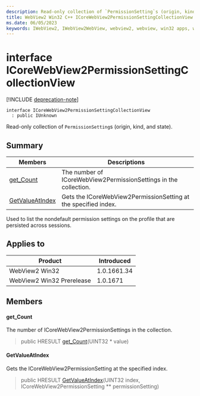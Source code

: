 ```yaml
---
description: Read-only collection of `PermissionSetting`s (origin, kind, and state).
title: WebView2 Win32 C++ ICoreWebView2PermissionSettingCollectionView
ms.date: 06/05/2023
keywords: IWebView2, IWebView2WebView, webview2, webview, win32 apps, win32, edge, ICoreWebView2, ICoreWebView2Controller, browser control, edge html, ICoreWebView2PermissionSettingCollectionView
---
```


# interface ICoreWebView2PermissionSettingCollectionView

[!INCLUDE [deprecation-note](../includes/deprecation-note.md)]

```
interface ICoreWebView2PermissionSettingCollectionView
  : public IUnknown
```

Read-only collection of `PermissionSetting`s (origin, kind, and state).

## Summary

 Members                        | Descriptions
--------------------------------|---------------------------------------------
[get_Count](#get_count) | The number of ICoreWebView2PermissionSettings in the collection.
[GetValueAtIndex](#getvalueatindex) | Gets the ICoreWebView2PermissionSetting at the specified index.

Used to list the nondefault permission settings on the profile that are persisted across sessions.

## Applies to

Product                         | Introduced
--------------------------------|---------------------------------------------
WebView2 Win32            |    1.0.1661.34
WebView2 Win32 Prerelease |    1.0.1671

## Members

#### get_Count

The number of ICoreWebView2PermissionSettings in the collection.

> public HRESULT [get_Count](#get_count)(UINT32 * value)

#### GetValueAtIndex

Gets the ICoreWebView2PermissionSetting at the specified index.

> public HRESULT [GetValueAtIndex](#getvalueatindex)(UINT32 index, ICoreWebView2PermissionSetting ** permissionSetting)

